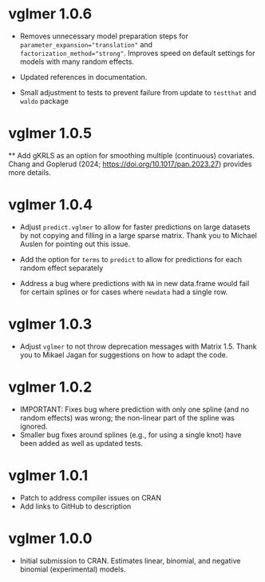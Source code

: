 # vglmer 1.0.6

* Removes unnecessary model preparation steps for `parameter_expansion="translation"` and `factorization_method="strong"`. Improves speed on default settings for models with many random effects.

* Updated references in documentation.

* Small adjustment to tests to prevent failure from update to `testthat` and `waldo` package

# vglmer 1.0.5

** Add gKRLS as an option for smoothing multiple (continuous) covariates. Chang and Goplerud (2024; https://doi.org/10.1017/pan.2023.27) provides more details.

# vglmer 1.0.4

* Adjust `predict.vglmer` to allow for faster predictions on large datasets by not copying and filling in a large sparse matrix. Thank you to Michael Auslen for pointing out this issue.

* Add the option for `terms` to `predict` to allow for predictions for each random effect separately

* Address a bug where predictions with `NA` in new data.frame would fail for certain splines or for cases where `newdata` had a single row.

# vglmer 1.0.3

* Adjust `vglmer` to not throw deprecation messages with Matrix 1.5. Thank you to Mikael Jagan for suggestions on how to adapt the code.

# vglmer 1.0.2

* IMPORTANT: Fixes bug where prediction with only one spline  (and no random effects) was wrong; the non-linear part of the spline was ignored.
* Smaller bug fixes around splines (e.g., for using a single knot) have been added as well as updated tests.

# vglmer 1.0.1

* Patch to address compiler issues on CRAN
* Add links to GitHub to description

# vglmer 1.0.0

* Initial submission to CRAN. Estimates linear, binomial, and negative binomial (experimental) models.
